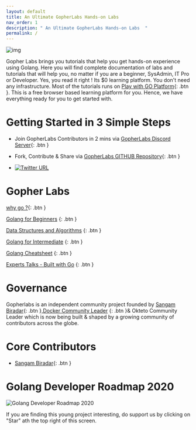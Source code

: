 ```yaml
---
layout: default
title: An Ultimate GopherLabs Hands-on Labs
nav_order: 1
description: " An Ultimate GopherLabs Hands-on Labs  "
permalink: /
---
```



![img](https://raw.githubusercontent.com/sangam14/GopherLabs/master/img_Beginners/Gophernew.png)



Gopher Labs brings you tutorials that help you get hands-on experience using Golang. Here you will find complete documentation of labs and tutorials that will help you, no matter if you are a beginner, SysAdmin, IT Pro or Developer.
Yes, you read it right ! Its $0 learning platform. You don't need any infrastructure. Most of the tutorials runs on [Play with GO Platform](https://play.golang.org){: .btn }. This is a free browser based learning platform for you. Hence, we have everything ready for you to get started with.


#  Getting Started in 3 Simple Steps

- Join GopherLabs Contributors in 2 mins via [GopherLabs Discord Server](https://discord.gg/S3GtFvT){: .btn }

- Fork, Contribute & Share via [GopherLabs GITHUB Repository](https://github.com/collabnix/gopherlabs){: .btn }

-  [![Twitter URL](https://img.shields.io/twitter/url/https/twitter.com/fold_left.svg?style=social&label=Follow%20%40BiradarSangam)](https://twitter.com/BiradarSangam)





# Gopher Labs

[why go ?](https://www.slideshare.net/sangambiradar370/welcome-to-gopherlabs-why-go-golang){: .btn }

[Golang for Beginners](./Beginners/readme.md) {: .btn }

[Data Structures and Algorithms](./Data_Structures_Go/README.md) {: .btn }

[Golang for Intermediate](./Intermediate/readme.md)  {: .btn }

[Golang Cheatsheet](./Golang_Cheatsheet.md)  {: .btn }

[Experts Talks - Built with Go](./BuiltwithGo/redme.md) {: .btn }

# Governance

Gopherlabs is an independent community project founded by [Sangam Biradar](https://github.com/sangam14){: .btn },[Docker Community Leader](https://twitter.com/BiradarSangam) {: .btn }& Okteto Community Leader which is now being built & shaped by a growing community of contributors across the globe.

# Core Contributors

- [Sangam Biradar](https://github.com/sangam14){: .btn }




# Golang Developer Roadmap 2020

 ![Golang Developer Roadmap 2020](https://raw.githubusercontent.com/sangam14/GopherLabs/master/img/golang-developer-roadmap.png)
 


If you are finding this young project interesting, do support us by clicking on "Star" ath the top right of this screen.




